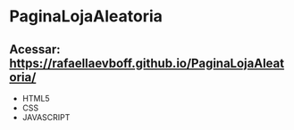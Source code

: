 # PaginaLojaAleatoria

## Acessar: https://rafaellaevboff.github.io/PaginaLojaAleatoria/

- HTML5
- CSS
- JAVASCRIPT
